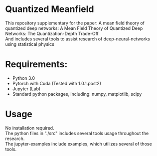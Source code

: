 # Quantized Meanfield
This repository supplementary for the paper:
A mean field theory of quantized deep networks: A Mean Field Theory of Quantized Deep Networks: The Quantization-Depth Trade-Off.  
And includes several tools to assist research of deep-neural-networks using statistical physics

# Requirements:
* Python 3.0
* Pytorch with Cuda (Tested with 1.0.1.post2)
* Jupyter (Lab)
* Standard python packages, including: numpy, matplotlib, scipy

# Usage
No installation required.  
The python files in "./src" includes several tools usage throughout the research.  
The jupyter-examples include examples, which utilizes several of those tools.  

